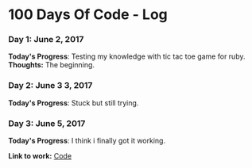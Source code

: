 # 100 Days Of Code - Log

### Day 1: June 2, 2017

**Today's Progress**: Testing my knowledge with tic tac toe game for ruby.
**Thoughts:** The beginning.

### Day 2: June 3 3, 2017
**Today's Progress**: Stuck but still trying.

### Day 3: June 5, 2017
**Today's Progress**: I think i finally got it working.

**Link to work:** [Code](https://github.com/uvieugo/challenges/blob/master/tic-tac-toe/game.rb)
